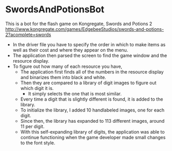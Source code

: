 # SwordsAndPotionsBot
This is a bot for the flash game on Kongregate, Swords and Potions 2
http://www.kongregate.com/games/EdgebeeStudios/swords-and-potions-2?acomplete=swords

* In the driver file you have to specify the order in which to make items as well as their cost and where they appear on the menu.
* The application then parsed the screen to find the game window and the resource display.
* To figure out how many of each resource you have,
  * The application first finds all of the numbers in the resource display and binarizes them into black and white.
  * Then they are compared to a library of digit images to figure out which digit it is.
    * It simply selects the one that is most similar.
  * Every time a digit that is slightly different is found, it is added to the library.
  * To initialize the library, I added 10 handlabeled images, one for each digit.
  * Since then, the library has expanded to 113 different images, around 11 per digit.
  * With this self-expanding library of digits, the application was able to continue functioning when the game developer made small changes to the font style.

